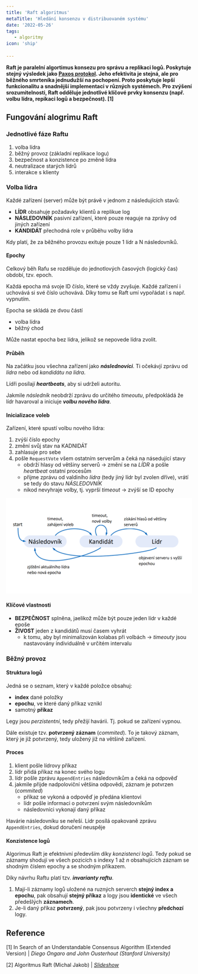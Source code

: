 ```yaml
---
title: 'Raft algoritmus'
metaTitle: 'Hledání konsenzu v distribuovaném systému'
date: '2022-05-26'
tags:
   - algoritmy
icon: 'ship'

---
```


**Raft je paralelní algortimus konsezu pro správu a replikaci logů. Poskytuje stejný výsledek jako [Paxos protokol](https://en.wikipedia.org/wiki/Paxos_(computer_science)). Jeho efektivita je stejná, ale pro běžného smrteníka jednudužší na pochopení. Proto poskytuje lepší funkcionalitu a snadnější implementaci v různých systémech. Pro zvýšení srozumitelnosti, Raft odděluje jednotlivé klíčové prvky konsenzu (např. volbu lídra, repikaci logů a bezpečnost). [1]**

## Fungování alogrimu Raft

### Jednotlivé fáze Raftu

1. volba lídra
2. běžný provoz (základní replikace logu)
3. bezpečnost a konzistence po změně lídra
4. neutralizace starých lídrů
5. interakce s klienty

### Volba lídra

Každé zařízení (server) může být právě v jednom z následujících stavů:

- **LÍDR** obsahuje požadavky klientů a replikue log
- **NÁSLEDOVNÍK** pasivní zařízení, které pouze reaguje na zprávy od jiných zařízení
- **KANDIDÁT** přechodná role v průběhu volby lídra

Kdy platí, že za běžného provozu exituje pouze 1 lídr a N následovníků.

#### Epochy

Celkový běh Rafu se rozděluje do jednotlových časových (logický čas) období, tzv. epoch.

Každá epocha má svoje ID číslo, které se vždy zvyšuje. Každé zařízení i uchovává si své číslo uchovává. Díky tomu se Raft umí vypořádat i s např. vypnutím.

Epocha se skládá ze dvou částí
- volba lídra
- běžný chod
  
Může nastat epocha bez lídra, jelikož se nepovede lídra zvolit.

#### Průběh

Na začátku jsou všechna zařízení jako ***následnovíci***. Ti očekávjí zprávu od *lídra* nebo od *kandidátu na lídra*.

Lídři posílají ***heartbeats***, aby si udrželi autoritu.

Jakmile *následník* neobdrží zprávu do určitého *timeoutu*, předpokládá že lídr havaroval a iniciuje ***volbu nového lídra***.

#### Inicializace voleb

Zařízení, které spustí volbu nového lídra:
1. zvýší číslo epochy
2. změní svůj stav na KADNIDÁT
3. zahlasuje pro sebe
4. pošle `RequestVote` všem ostatním serverům a čeká na násedující stavy
   - obdrží hlasy od většiny serverů -> změní se na *LÍDR* a pošle *heartbeat* ostatní procesům
   - přijme zprávu od valdiního *lídra* (tedy jiný lídr byl zvolen dříve), vrátí se tedy do stavu *NÁSLEDOVNÍK*
   - nikod nevyhraje volby, tj. vyprší *timeout* -> zvýší se ID epochy

![Stavovy diagram](https://github.com/petrkucerak/blog/blob/post-raft-algoritmus/public/posts/raft-stavovy-diagram.png?raw=true)
  
#### Klíčové vlastnosti

- **BEZPEČNOST** splněna, jaelikož může být pouze jeden lídr v každé epoše
- **ŽIVOST** jeden z kandidátů musí časem vyhrát
  - k tomu, aby byl minimalizován kolabas při volbách -> *timeouty* jsou nastavovány individuálně v určitém intervalu

### Běžný provoz
#### Struktura logů

Jedná se o seznam, který v každé položce obsahuj:
- **index** dané položky
- **epochu**, ve které daný příkaz vznikl
- samotný **příkaz**

Legy jsou *perzistentní*, tedy přežijí havárii. Tj. pokud se zařízení vypnou.

Dále existuje tzv. **potvrzený záznam** (*commited*). To je takový záznam, který je již potvrzený, tedy uložený již na většině zařízení.

#### Proces

1. klient pošle lídrovy příkaz
2. lídr přidá příkaz na konec svého logu
3. lídr pošle zprávu `AppendEntries` následovníkům a čeká na odpověď
4. jakmile přijde nadpoloviční většina odpovědí, záznam je potvrzen (*commited*)
   - příkaz se vykoná a odpověď je předána klientovi
   - lídr pošle informaci o potvrzení svým následovníkům
   - následovníci vykonají daný příkaz

Havárie následovníku se neřeší. Lídr posílá opakovaně zprávu `AppendEntries`, dokud doručení neuspěje

#### Konzistence logů

Algorimus Raft je efektnivní především díky *konzistenci logů*. Tedy pokud se záznamy shodují ve všech pozicích s indexy 1 až *n* obsahujících záznam se shodným číslem epochy a se shodným příkazem.

Díky návrhu Raftu platí tzv. ***invarianty raftu***.
1. Mají-li záznamy logů uložené na ruzných serverch **stejný index a epochu**, pak obsahují **stejný příkaz** a logy jsou **identické** ve všech předešlých **záznamech**.
2. Je-li daný příkaz **potvrzený**, pak jsou potvrzeny i všechny **předchozí** logy.

## Reference

[1] In Search of an Understandable Consensus Algorithm (Extended Version) | *Diego Ongaro and John Ousterhout (Stanford University)*

[2] Algoritmus Raft (Michal Jakob) | *[Slideshow](https://cw.fel.cvut.cz/wiki/_media/courses/b4b36pdv/lectures/05_raft_2021.pdf)*